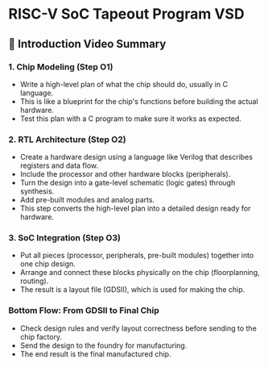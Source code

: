 # RISC-V SoC Tapeout Program VSD 

## 📖 Introduction Video Summary 

### 1. Chip Modeling (Step O1)  
- Write a high-level plan of what the chip should do, usually in C language.  
- This is like a blueprint for the chip's functions before building the actual hardware.  
- Test this plan with a C program to make sure it works as expected.  

### 2. RTL Architecture (Step O2)  
- Create a hardware design using a language like Verilog that describes registers and data flow.  
- Include the processor and other hardware blocks (peripherals).  
- Turn the design into a gate-level schematic (logic gates) through synthesis.  
- Add pre-built modules and analog parts.  
- This step converts the high-level plan into a detailed design ready for hardware.  

### 3. SoC Integration (Step O3)  
- Put all pieces (processor, peripherals, pre-built modules) together into one chip design.  
- Arrange and connect these blocks physically on the chip (floorplanning, routing).  
- The result is a layout file (GDSII), which is used for making the chip.  

### Bottom Flow: From GDSII to Final Chip  
- Check design rules and verify layout correctness before sending to the chip factory.  
- Send the design to the foundry for manufacturing.  
- The end result is the final manufactured chip.  

